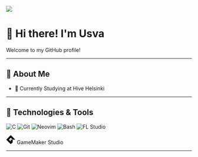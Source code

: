 [![](https://visitcount.itsvg.in/api?id=jpelline&icon=0&color=0)](https://visitcount.itsvg.in)

# 👋 Hi there! I'm Usva

Welcome to my GitHub profile!

---

## 🚀 About Me

- 🌱 Currently Studying at Hive Helsinki

---

## 🔧 Technologies & Tools

![C](https://img.shields.io/badge/-C-00599C?style=flat-square&logo=c)
![Git](https://img.shields.io/badge/-Git-F05032?style=flat-square&logo=git)
![Neovim](https://img.shields.io/badge/Neovim-57A143?style=flat-square&logo=neovim&logoColor=white)
![Bash](https://img.shields.io/badge/Bash-121011?style=flat-square&logo=gnu-bash&logoColor=white)
![FL Studio](https://img.shields.io/badge/FL%20Studio-F28D20?style=flat-square&logo=fl-studio&logoColor=white)

<img src="https://raw.githubusercontent.com/github/explore/main/topics/gamemaker/gamemaker.png" alt="GameMaker" height="25"/> GameMaker Studio




---
